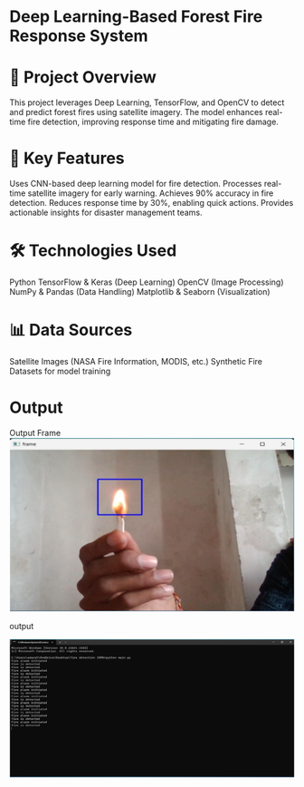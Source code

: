 
# Deep Learning-Based Forest Fire Response System
# 📌 Project Overview
This project leverages Deep Learning, TensorFlow, and OpenCV to detect and predict forest fires using satellite imagery. The model enhances real-time fire detection, improving response time and mitigating fire damage.

# 🚀 Key Features
Uses CNN-based deep learning model for fire detection.
Processes real-time satellite imagery for early warning.
Achieves 90% accuracy in fire detection.
Reduces response time by 30%, enabling quick actions.
Provides actionable insights for disaster management teams.

# 🛠️ Technologies Used
Python
TensorFlow & Keras (Deep Learning)
OpenCV (Image Processing)
NumPy & Pandas (Data Handling)
Matplotlib & Seaborn (Visualization)

# 📊 Data Sources
Satellite Images (NASA Fire Information, MODIS, etc.)
Synthetic Fire Datasets for model training

# Output 

Output Frame
![Deep-Learning-based-Forest-Fire-Response-System](images/Output_Frame.png)

output

![Deep-Learning-based-Forest-Fire-Response-System](images/Output.png)
